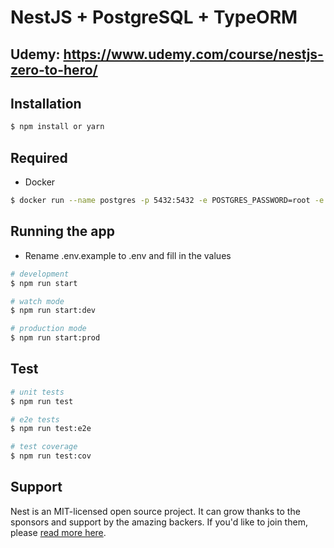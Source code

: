 # NestJS + PostgreSQL + TypeORM

## Udemy: https://www.udemy.com/course/nestjs-zero-to-hero/

## Installation

```bash
$ npm install or yarn
```

## Required
- Docker
```bash
$ docker run --name postgres -p 5432:5432 -e POSTGRES_PASSWORD=root -e POSTGRES_USER=root -e POSTGRES_DB=pgdb -v /custom/mount:/var/lib/postgresql/data -d postgres
```

## Running the app

- Rename .env.example to .env and fill in the values

```bash
# development
$ npm run start

# watch mode
$ npm run start:dev

# production mode
$ npm run start:prod
```

## Test

```bash
# unit tests
$ npm run test

# e2e tests
$ npm run test:e2e

# test coverage
$ npm run test:cov
```

## Support

Nest is an MIT-licensed open source project. It can grow thanks to the sponsors and support by the amazing backers. If you'd like to join them, please [read more here](https://docs.nestjs.com/support).
